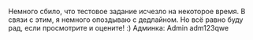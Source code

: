 Немного сбило, что тестовое задание исчезло на некоторое время. В связи с этим, я немного опоздываю с дедлайном. Но всё равно буду рад, если просмотрите и оцените! :)
Админка:
Admin
adm123qwe
